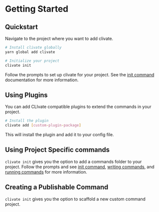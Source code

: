 # Getting Started

## Quickstart

Navigate to the project where you want to add clivate.
```sh
# Install clivate globally
yarn global add clivate

# Initialize your project
clivate init
```

Follow the prompts to set up clivate for your project. See the [init command](/api/init-command) documentation for more information.

## Using Plugins
You can add CLIvate compatible plugins to extend the commands in your project.

```sh
# Install the plugin
clivate add [custom-plugin-package]
```
This will install the plugin and add it to your config file.

## Using Project Specific commands
`clivate init` gives you the option to add a commands folder to your project. Follow the prompts and see [init command](/api/init-command), [writing commands](), and [running commands]() for more information.

## Creating a Publishable Command
`clivate init` gives you the option to scaffold a new custom command project.

For CLIvate plugins and project specific commands, `clivate` is used to run things. If your goal is to create a command with a different name that can be published to NPM, see [creating a custom command]().

## Creating Plugins
`clivate init` gives you the option to scaffold a new plugin project.

If your goal is to publish new commands for use with `clivate` or a custom command package see [creating a plugin]() for more information.
